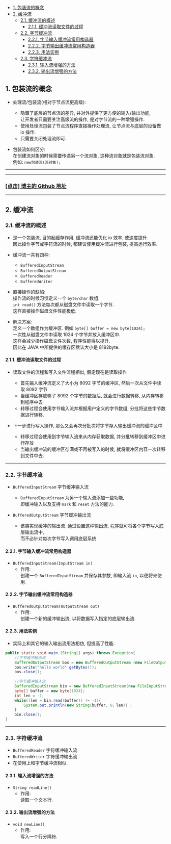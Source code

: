 <!-- TOC -->

- [1. 包装流的概念](#1-包装流的概念)
- [2. 缓冲流](#2-缓冲流)
  - [2.1. 缓冲流的概述](#21-缓冲流的概述)
    - [2.1.1. 缓冲流读取文件的过程](#211-缓冲流读取文件的过程)
  - [2.2. 字节缓冲流](#22-字节缓冲流)
    - [2.2.1. 字节输入缓冲流常用构造器](#221-字节输入缓冲流常用构造器)
    - [2.2.2. 字节输出缓冲流常用构造器](#222-字节输出缓冲流常用构造器)
    - [2.2.3. 用法实例](#223-用法实例)
  - [2.3. 字符缓冲流](#23-字符缓冲流)
    - [2.3.1. 输入流增强的方法](#231-输入流增强的方法)
    - [2.3.2. 输出流增强的方法](#232-输出流增强的方法)

<!-- /TOC -->

## 1. 包装流的概念
- 处理流/包装流(相对于节点流更高级):  
  - 隐藏了底层的节点流的差异, 并对外提供了更方便的输入/输出功能,   
    让开发者只需要关注高级流的操作, 是对字节流的一种增强操作.
  - 使用处理流包装了节点流程序直接操作处理流, 让节点流与底层的设备做 io 操作.
  - 只需要关闭处理流即可.

- 包装流如何区分:  
  在创建流对象的时候需要传递另一个流对象, 这种流对象就是包装流对象.  
  例如: `new包装流(流对象);`

****

****
<a href='https://github.com/leon9dragon'><h3>[点击] 博主的 Github 地址</h3></a>
****

## 2. 缓冲流

### 2.1. 缓冲流的概述
- 是一个包装流, 目的起缓存作用, 缓冲流还能优化 io 效率, 使速度提升.  
  因此操作字节或字符流的时候, 都建议使用缓冲流进行包装, 提高运行效率.

- 缓冲流一共有四种:
  - `BufferedInputStream`
  - `BufferedOutputStream`
  - `BufferedReader`
  - `BufferedWriter`

- 直接操作的缺陷:  
  操作流的时候习惯定义一个 `byte/char` 数组.  
  `int read()` 方法每次都从磁盘文件中读取一个字节.  
  这样直接操作磁盘文件性能极低.  

- 解决方案:  
  定义一个数组作为缓冲区. 例如 `byte[] buffer = new byte[1024];`   
  一次性从磁盘文件中读取 1024 个字节并放入缓冲区中.  
  这样会减少操作磁盘文件次数, 程序性能得以提升.    
  因此在 JAVA 中所提供的缓存区默认大小是 8192byte.  

#### 2.1.1. 缓冲流读取文件的过程
- 读取文件的流程和写入文件流程相似, 假定现在是读取操作
  - 首先输入缓冲流定义了大小为 8092 字节的缓冲区, 然后一次从文件中读取 8092 字节
  - 当缓冲区存放够了 8092 个字节的数据后, 就会进行数据转移, 从内存转移到程序中去
  - 转移过程会使用字节输入流并根据用户定义的字节数组, 分批将这些字节数据进行转移.


- 下一步进行写入操作, 那么又会再次分批次将字节存入输出缓冲流的缓冲区中
  - 转移过程会使用到字节输入流来从内存获取数据, 并分批转移到缓冲区中进行存放
  - 当输出缓冲流的缓冲区存满或不再被写入的时候, 就将缓冲区内容一次转移到文件中去.

****

### 2.2. 字节缓冲流
- `BufferedInputStream` 字节缓冲输入流
  - `BufferedInputStream` 为另一个输入流添加一些功能,  
    即缓冲输入以及支持 `mark` 和 `reset` 方法的能力.

- `BufferedOutputStream` 字节缓冲输出流
  - 该类实现缓冲的输出流. 通过设置这种输出流, 程序就可将各个字节写入底层输出流中,  
    而不必针对每次字节写入调用底层系统

#### 2.2.1. 字节输入缓冲流常用构造器
- `BufferedInputStream(InputStream in)`
  - 作用:  
    创建一个 `BufferedInputStream` 并保存其参数, 即输入流 `in`, 以便将来使用.

#### 2.2.2. 字节输出缓冲流常用构造器
- `BufferedOutputStream(OutputStream out)`
  - 作用:  
    创建一个新的缓冲输出流, 以将数据写入指定的底层输出流.

#### 2.2.3. 用法实例
- 实际上和其它的输入输出流用法相仿, 但提高了性能.
```java
public static void main (String[] args) throws Exception{
    //字节缓冲输出流
    BufferedOutputStream bos = new BufferedOutputStream (new FileOutputStream("stream.txt"，true));
    bos.write("hello world".getBytes());
    bos.close();
    
    //字节缓冲输入流
    BufferedInputStream bin = new BufferedInputStream(new FileInputStream("stream.txt"));
    byte[] buffer = new byte[1024];
    int len = -1;
    while((len = bin.read(buffer)) != -1){
        System.out.println(new String(buffer, 0，len)) ;
    )
    bin.close();
}
```

****

### 2.3. 字符缓冲流
- `BufferedReader` 字符缓冲输入流
- `BufferedWriter` 字符缓冲输出流
- 在使用上和字节缓冲流相似.

#### 2.3.1. 输入流增强的方法
- `String readLine()`  
  - 作用:  
    读取一个文本行.

#### 2.3.2. 输出流增强的方法
- `void newLine()`  
  - 作用:  
    写入一个行分隔符.